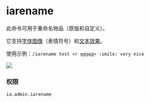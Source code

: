# iarename

此命令可用于重命名物品（原版和自定义）。

它支持[字体图像](../adding-content/font-images/)（表情符号）和[文本效果](../text-effects-1.17+.md)。

使用示例：`/iarename test <r qqqqq> :smile: very nice`

![](../../.gitbook/assets/iarename.png)

### 权限

`ia.admin.iarename`
